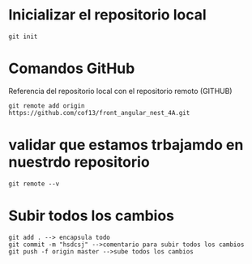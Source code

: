 # Inicializar el repositorio local
```
git init
```

# Comandos GitHub
Referencia del repositorio local con el repositorio remoto  (GITHUB)
````
git remote add origin https://github.com/cof13/front_angular_nest_4A.git
````
# validar que estamos trbajamdo en nuestrdo repositorio
```
git remote --v
```
# Subir todos los cambios
```
git add . --> encapsula todo 
git commit -m "hsdcsj" -->comentario para subir todos los cambios
git push -f origin master -->sube todos los cambios
```